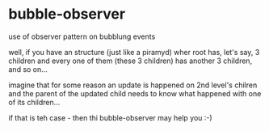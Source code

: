 # bubble-observer
use of observer pattern on bubblung events

well, if you have an structure (just like a piramyd) wher root has, let's say, 3 children and every one of them (these 3 children) has another 3 children, and so on...

imagine that for some reason an update is happened on 2nd level's chilren and the parent of the updated child needs to know what happened with one of its children...

if that is teh case - then thi bubble-observer may help you :-)
